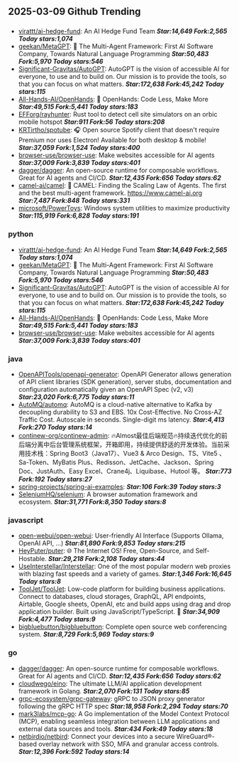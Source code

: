 ## 2025-03-09 Github Trending

### 
* [virattt/ai-hedge-fund](https://github.com/virattt/ai-hedge-fund): An AI Hedge Fund Team ***Star:14,649 Fork:2,565 Today stars:1,074***
* [geekan/MetaGPT](https://github.com/geekan/MetaGPT): 🌟 The Multi-Agent Framework: First AI Software Company, Towards Natural Language Programming ***Star:50,483 Fork:5,970 Today stars:546***
* [Significant-Gravitas/AutoGPT](https://github.com/Significant-Gravitas/AutoGPT): AutoGPT is the vision of accessible AI for everyone, to use and to build on. Our mission is to provide the tools, so that you can focus on what matters. ***Star:172,638 Fork:45,242 Today stars:115***
* [All-Hands-AI/OpenHands](https://github.com/All-Hands-AI/OpenHands): 🙌 OpenHands: Code Less, Make More ***Star:49,515 Fork:5,441 Today stars:183***
* [EFForg/rayhunter](https://github.com/EFForg/rayhunter): Rust tool to detect cell site simulators on an orbic mobile hotspot ***Star:911 Fork:56 Today stars:208***
* [KRTirtho/spotube](https://github.com/KRTirtho/spotube): 🎧 Open source Spotify client that doesn't require Premium nor uses Electron! Available for both desktop & mobile! ***Star:37,059 Fork:1,524 Today stars:400***
* [browser-use/browser-use](https://github.com/browser-use/browser-use): Make websites accessible for AI agents ***Star:37,009 Fork:3,839 Today stars:401***
* [dagger/dagger](https://github.com/dagger/dagger): An open-source runtime for composable workflows. Great for AI agents and CI/CD. ***Star:12,435 Fork:656 Today stars:62***
* [camel-ai/camel](https://github.com/camel-ai/camel): 🐫 CAMEL: Finding the Scaling Law of Agents. The first and the best multi-agent framework. https://www.camel-ai.org ***Star:7,487 Fork:848 Today stars:331***
* [microsoft/PowerToys](https://github.com/microsoft/PowerToys): Windows system utilities to maximize productivity ***Star:115,919 Fork:6,828 Today stars:191***

### python
* [virattt/ai-hedge-fund](https://github.com/virattt/ai-hedge-fund): An AI Hedge Fund Team ***Star:14,649 Fork:2,565 Today stars:1,074***
* [geekan/MetaGPT](https://github.com/geekan/MetaGPT): 🌟 The Multi-Agent Framework: First AI Software Company, Towards Natural Language Programming ***Star:50,483 Fork:5,970 Today stars:546***
* [Significant-Gravitas/AutoGPT](https://github.com/Significant-Gravitas/AutoGPT): AutoGPT is the vision of accessible AI for everyone, to use and to build on. Our mission is to provide the tools, so that you can focus on what matters. ***Star:172,638 Fork:45,242 Today stars:115***
* [All-Hands-AI/OpenHands](https://github.com/All-Hands-AI/OpenHands): 🙌 OpenHands: Code Less, Make More ***Star:49,515 Fork:5,441 Today stars:183***
* [browser-use/browser-use](https://github.com/browser-use/browser-use): Make websites accessible for AI agents ***Star:37,009 Fork:3,839 Today stars:401***

### java
* [OpenAPITools/openapi-generator](https://github.com/OpenAPITools/openapi-generator): OpenAPI Generator allows generation of API client libraries (SDK generation), server stubs, documentation and configuration automatically given an OpenAPI Spec (v2, v3) ***Star:23,020 Fork:6,775 Today stars:11***
* [AutoMQ/automq](https://github.com/AutoMQ/automq): AutoMQ is a cloud-native alternative to Kafka by decoupling durability to S3 and EBS. 10x Cost-Effective. No Cross-AZ Traffic Cost. Autoscale in seconds. Single-digit ms latency. ***Star:4,413 Fork:270 Today stars:14***
* [continew-org/continew-admin](https://github.com/continew-org/continew-admin): 🔥Almost最佳后端规范🔥持续迭代优化的前后端分离中后台管理系统框架，开箱即用，持续提供舒适的开发体验。当前采用技术栈：Spring Boot3（Java17）、Vue3 & Arco Design、TS、Vite5 、Sa-Token、MyBatis Plus、Redisson、JetCache、Jackson、Spring Doc、JustAuth、Easy Excel、Crane4j、Liquibase、Hutool 等。 ***Star:773 Fork:192 Today stars:27***
* [spring-projects/spring-ai-examples](https://github.com/spring-projects/spring-ai-examples):  ***Star:106 Fork:39 Today stars:3***
* [SeleniumHQ/selenium](https://github.com/SeleniumHQ/selenium): A browser automation framework and ecosystem. ***Star:31,771 Fork:8,350 Today stars:8***

### javascript
* [open-webui/open-webui](https://github.com/open-webui/open-webui): User-friendly AI Interface (Supports Ollama, OpenAI API, ...) ***Star:81,890 Fork:9,853 Today stars:215***
* [HeyPuter/puter](https://github.com/HeyPuter/puter): 🌐 The Internet OS! Free, Open-Source, and Self-Hostable. ***Star:29,218 Fork:2,108 Today stars:44***
* [UseInterstellar/Interstellar](https://github.com/UseInterstellar/Interstellar): One of the most popular modern web proxies with blazing fast speeds and a variety of games. ***Star:1,346 Fork:16,645 Today stars:8***
* [ToolJet/ToolJet](https://github.com/ToolJet/ToolJet): Low-code platform for building business applications. Connect to databases, cloud storages, GraphQL, API endpoints, Airtable, Google sheets, OpenAI, etc and build apps using drag and drop application builder. Built using JavaScript/TypeScript. 🚀 ***Star:34,909 Fork:4,477 Today stars:9***
* [bigbluebutton/bigbluebutton](https://github.com/bigbluebutton/bigbluebutton): Complete open source web conferencing system. ***Star:8,729 Fork:5,969 Today stars:9***

### go
* [dagger/dagger](https://github.com/dagger/dagger): An open-source runtime for composable workflows. Great for AI agents and CI/CD. ***Star:12,435 Fork:656 Today stars:62***
* [cloudwego/eino](https://github.com/cloudwego/eino): The ultimate LLM/AI application development framework in Golang. ***Star:2,070 Fork:131 Today stars:85***
* [grpc-ecosystem/grpc-gateway](https://github.com/grpc-ecosystem/grpc-gateway): gRPC to JSON proxy generator following the gRPC HTTP spec ***Star:18,958 Fork:2,294 Today stars:70***
* [mark3labs/mcp-go](https://github.com/mark3labs/mcp-go): A Go implementation of the Model Context Protocol (MCP), enabling seamless integration between LLM applications and external data sources and tools. ***Star:434 Fork:49 Today stars:18***
* [netbirdio/netbird](https://github.com/netbirdio/netbird): Connect your devices into a secure WireGuard®-based overlay network with SSO, MFA and granular access controls. ***Star:12,396 Fork:592 Today stars:14***

